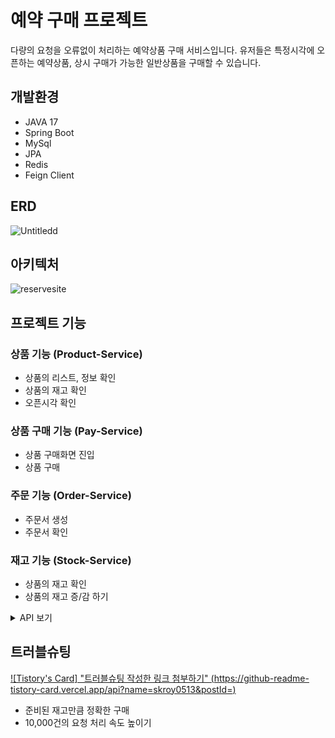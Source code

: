 # 예약 구매 프로젝트
다량의 요청을 오류없이 처리하는 예약상품 구매 서비스입니다.
유저들은 특정시각에 오픈하는 예약상품, 상시 구매가 가능한 일반상품을 구매할 수 있습니다.

## 개발환경
- JAVA 17
- Spring Boot
- MySql
- JPA
- Redis
- Feign Client


## ERD
![Untitledd](https://github.com/skroy0513/hugeTraffic/assets/117910568/707b28fc-8c72-4b97-9e9d-542ce55b8743)


## 아키텍처
![reservesite](https://github.com/skroy0513/hugeTraffic/assets/117910568/c6f2e074-c3a2-4a51-9b4b-a7fe0ac638c4)


## 프로젝트 기능
### 상품 기능 (Product-Service)
- 상품의 리스트, 정보 확인
- 상품의 재고 확인
- 오픈시각 확인
### 상품 구매 기능 (Pay-Service)
- 상품 구매화면 진입
- 상품 구매
### 주문 기능 (Order-Service)
- 주문서 생성
- 주문서 확인
### 재고 기능 (Stock-Service)
- 상품의 재고 확인
- 상품의 재고 증/감 하기

<details>
<summary>API 보기</summary>
<div markdown="1">

![pay-service](https://github.com/skroy0513/hugeTraffic/assets/117910568/c91b66d4-ebf6-427c-bd9d-45d1ab6bf46a)
![product-service](https://github.com/skroy0513/hugeTraffic/assets/117910568/40beb68c-a863-4b7c-b053-6f64445e575f)
![order-service](https://github.com/skroy0513/hugeTraffic/assets/117910568/edf477cc-bdbe-4830-b41d-0bdab1c92388)
![stock-service](https://github.com/skroy0513/hugeTraffic/assets/117910568/d2953703-16ec-4845-8ecf-d4d0205cc386)

</div>
</details>

## 트러블슈팅
[![Tistory's Card] "트러블슈팅 작성한 링크 첨부하기" (https://github-readme-tistory-card.vercel.app/api?name=skroy0513&postId=)](https://github.com/loosie/github-readme-tistory-card)
- 준비된 재고만큼 정확한 구매
- 10,000건의 요청 처리 속도 높이기
